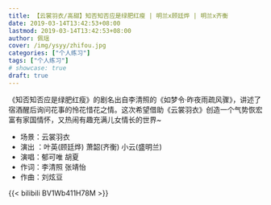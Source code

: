 ```yaml
---
title: 【云裳羽衣/高甜】知否知否应是绿肥红瘦 | 明兰x顾廷烨 | 明兰x齐衡
date: 2019-03-14T13:42:53+08:00
lastmod: 2019-03-14T13:42:53+08:00
author: 佩瑶
cover: /img/ysyy/zhifou.jpg
categories: ["个人练习"]
tags: ["个人练习"]
# showcase: true
draft: true
---
```


《知否知否应是绿肥红瘦》的剧名出自李清照的《如梦令·昨夜雨疏风骤》，讲述了宿酒醒后询问花事的怜花惜花之情。这次希望借助《云裳羽衣》创造一个气势恢宏富有家国情怀，又热闹有趣充满儿女情长的世界~

<!--more-->

- 场景：云裳羽衣
- 演出 ：叶英(顾廷烨) 萧韶(齐衡) 小云(盛明兰)
- 演唱：郁可唯 胡夏
- 作词：李清照 张靖怡
- 作曲：刘炫豆

{{< bilibili BV1Wb411H78M >}}

